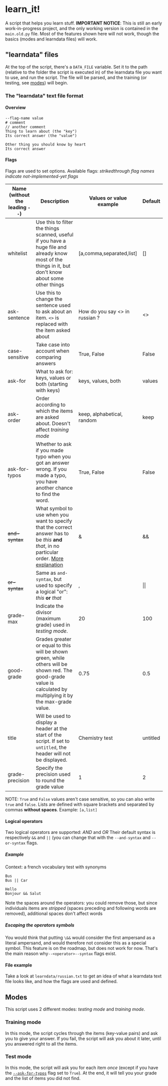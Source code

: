 # learn_it!

A script that helps you learn stuff.
**IMPORTANT NOTICE**: This is still an early work-in-progress project, and the only working version is contained in the `main.old.py` file. Most of the features shown here will not work, though the basics (modes and learndata files) will work.  

## "learndata" files

At the top of the script, there's a `DATA_FILE` variable.
Set it to the path (relative to the folder the script is executed in) of the learndata file you want to use, and run the script.
The file will be parsed, and the training (or testing, see [modes](#modes)) will begin.

  

### The "learndata" text file format
#### Overview
	
	--flag-name value
	# comment
	// another comment
	Thing to learn about (the "key")
	Its correct answer (the "value")

	Other thing you should know by heart
	Its correct answer


#### Flags
Flags are used to set options. 
Available flags:
*strikedthrough flag names indicate not-implemented-yet flags*

|Name (without the leading `--`)|Description|Values or value example|Default
|--|--|--|--|
|whitelist|Use this to filter the things scanned, useful if you have a huge file and already know most of the things in it, but don't know about some other things|[a,comma,separated,list]|[]|
|ask-sentence|Use this to change the sentence used to ask about an item. `<>` is replaced with the item asked about|How do you say <> in russian ?|<>
|case-sensitive|Take case into account when comparing answers|True, False|False
|ask-for|What to ask for: keys, values or both (starting with keys)|keys, values, both|values
|ask-order|Order according to which the items are asked about. Doesn't affect *training mode*|keep, alphabetical, random|keep
|ask-for-typos|Whether to ask if you made typo when you got an answer wrong. If you made a typo, you have another chance to find the word.|True, False|False
|~~and-syntax~~|What symbol to use when you want to specify that the correct answer has to be *this* **and** *that*, in no particular order. [More explanation](#logical-operators)|&|&&
|~~or-syntax~~|Same as `and-syntax`, but used to specify a logical "or": *this* **or** *that*|, |\|\||
|grade-max|Indicate the divisor (maximum grade) used in *testing mode*.|20|100
|good-grade|Grades greater or equal to this will be shown green, while others will be shown red. The good-grade value is calculated by multiplying it by the max-grade value.|0.75|0.5
|title|Will be used to display a header at the start of the script. If set to `untitled`, the header will not be displayed.|Chemistry test|untitled
|grade-precision|Specify the precision used to round the grade value|1|2

NOTE: `True` and `False` values aren't case sensitive, so you can also write `true` and `false`.
Lists are defined with square brackets and separated by commas **without spaces**. Example:
`[a,list]`

#### Logical operators
Two logical operators are supported: *AND* and *OR*
Their default syntax is respectively `&&` and `||` (you can change that with the `--and-syntax` and `--or-syntax` flags.
##### Example
Context: a french vocabulary test with synonyms

	Bus
	Bus || Car
	
	Hello
	Bonjour && Salut

Note the spaces around the operators: you could remove those, but since individuals items are *stripped* (spaces preceding and following words are removed),  additional spaces don't affect words

##### Escaping the operators symbols
You would think that putting `\&&`  would consider the first ampersand as a literal ampersand, and would therefore not consider this as a special symbol. This feature is on the roadmap, but does not work for now. That's the main reason why`--<operator>--syntax` flags exist.
	

#### File example
Take a look at `learndata/russian.txt` to get an idea of what a learndata text file looks like, and how the flags are used and defined.

## Modes
This script uses 2 different modes: *testing mode* and *training mode*.
### Training mode
In this mode, the script cycles through the items (key-value pairs) and ask you to give your answer. If you fail, the script will ask you about it later, until you answered right to all the items.
### Test mode
In this mode, the script will ask you for each item *once* (except if you have the [`--ask-for-typos`](#flags) flag set to `True`).
At the end, it will tell you your grade and the list of items you did not find.

